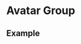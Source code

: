 <script setup>
import ButtonGroupExample from './button/examples/ButtonGroupExample.vue'
</script>

# Avatar Group

## Example
<ButtonGroupExample />